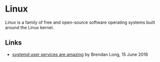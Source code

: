 # Linux

<dfn>Linux</dfn> is a family of free and open-source software operating systems built around the Linux kernel.

## Links

-   [systemd user services are amazing](https://www.brendanlong.com/systemd-user-services-are-amazing.html) by Brendan Long, 15 June 2016
